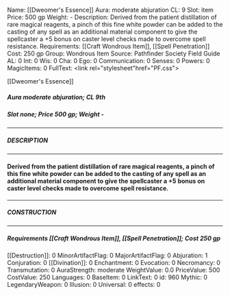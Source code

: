 Name: [[Dweomer's Essence]]
Aura: moderate abjuration
CL: 9
Slot: item
Price: 500 gp
Weight: -
Description: Derived from the patient distillation of rare magical reagents, a pinch of this fine white powder can be added to the casting of any spell as an additional material component to give the spellcaster a +5 bonus on caster level checks made to overcome spell resistance.
Requirements: [[Craft Wondrous Item]], [[Spell Penetration]]
Cost: 250 gp
Group: Wondrous Item
Source: Pathfinder Society Field Guide
AL: 0
Int: 0
Wis: 0
Cha: 0
Ego: 0
Communication: 0
Senses: 0
Powers: 0
MagicItems: 0
FullText: <link rel="stylesheet"href="PF.css"><div class="heading"><p class="alignleft">[[Dweomer's Essence]]</p><div style="clear: both;"></div></div><div><h5><b>Aura </b>moderate abjuration; <b>CL </b>9th</h5><h5><b>Slot </b>none; <b>Price </b>500 gp; <b>Weight </b>-</h5></div><hr/><div><h5><b>DESCRIPTION</b></h5></div><hr/><div><h4><p>Derived from the patient distillation of rare magical reagents, a pinch of this fine white powder can be added to the casting of any spell as an additional material component to give the spellcaster a +5 bonus on caster level checks made to overcome spell resistance.</p></h4></div><hr/><div><h5><b>CONSTRUCTION</b></h5></div><hr/><div><h5><b>Requirements </b>[[Craft Wondrous Item]], [[Spell Penetration]]; <b>Cost </b>250 gp</h5></div>
[[Destruction]]: 0
MinorArtifactFlag: 0
MajorArtifactFlag: 0
Abjuration: 1
Conjuration: 0
[[Divination]]: 0
Enchantment: 0
Evocation: 0
Necromancy: 0
Transmutation: 0
AuraStrength: moderate
WeightValue: 0.0
PriceValue: 500
CostValue: 250
Languages: 0
BaseItem: 0
LinkText: 0
id: 960
Mythic: 0
LegendaryWeapon: 0
Illusion: 0
Universal: 0
effects: 0
